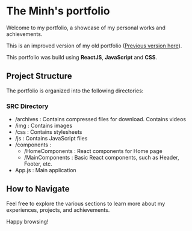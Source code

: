 # The Minh's portfolio #

Welcome to my portfolio, a showcase of my personal works and achievements.

This is an improved version of my old portfolio ([Previous version here](https://github.com/ThiiLuu79/MyPortfolio)).

This portfolio was build using **ReactJS**, **JavaScript** and **CSS**.

## Project Structure

The portfolio is organized into the following directories:

### SRC Directory
 - /archives : Contains compressed files for download. Contains videos
 - /img : Contains images
 - /css : Contains stylesheets
 - /js : Contains JavaScript files
 - /components :
      - /HomeComponents : React components for Home page 
      - /MainComponents : Basic React components, such as Header, Footer, etc.
 - App.js : Main application




## How to Navigate

Feel free to explore the various sections to learn more about my experiences, projects, and achievements.

Happy browsing!